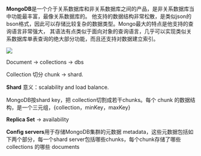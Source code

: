
**MongoDB**是一个介于关系数据库和非关系数据库之间的产品，是非关系数据库当中功能最丰富，最像关系数据库的。
他支持的数据结构非常松散，是类似json的bson格式，因此可以存储比较复杂的数据类型。Mongo最大的特点是他支持的查询语言非常强大，
其语法有点类似于面向对象的查询语言，几乎可以实现类似关系数据库单表查询的绝大部分功能，而且还支持对数据建立索引。

![](https://cloud.githubusercontent.com/assets/1590890/8564721/60877ec0-2581-11e5-9161-4e327215218c.png)

Document -> collections -> dbs

Collection 切分 chunk -> shard. 

**Shard** 意义：scalability and load balance.

MongoDB按shard key，把 collection切割成若干chunks。每个 chunk 的数据结构，是一个三元组，{collection，minKey，maxKey}

**Replica Set** -> availability

**Config servers**用于存储MongoDB集群的元数据 metadata，这些元数据包括如下两个部分，每一个shard server包括哪些chunks，每个chunk存储了哪些 collections 的哪些 documents

